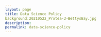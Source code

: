 ```yaml
---
layout: page
title: Data Science Policy
background:20210522_Protea-3-BettysBay.jpg
description: 
permalink: data-science-policy
---
```


